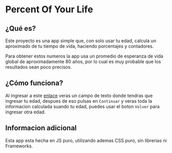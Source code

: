 # Percent Of Your Life


## ¿Qué es?

Este proyecto es una app simple que, con solo usar tu edad, calcula un aproximado de tu tiempo de vida, haciendo porcentajes y contadores.

Para obtener estos numeros la app usa un promedio de esperanza de vida global de aproximadamente 80 años, por lo cual es muy probable que los resultados sean poco precisos.


## ¿Cómo funciona?

Al ingresar a este [enlace](https://ismacortgtz.github.io/PercentOfYourLife/) veras un campo de texto donde tendras que ingresar tu edad, despues de eso pulsas en `Continuar` y veras toda la informacion calculada suando tu edad, puedes usar el boton `Volver` para ingresar otra edad.

## Informacion adicional

Esta app esta hecha en JS puro, utilizando ademas CSS puro, sin librerias ni Frameworks.